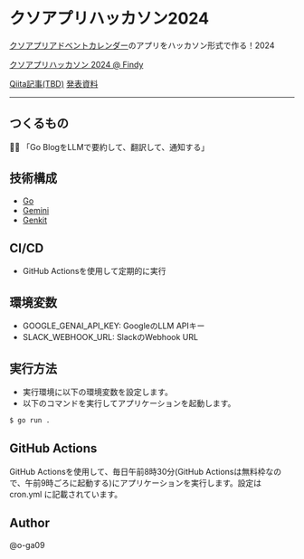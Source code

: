 # クソアプリハッカソン2024

[クソアプリアドベントカレンダー](https://qiita.com/advent-calendar/2024/kuso-app)のアプリをハッカソン形式で作る！2024


[クソアプリハッカソン 2024 @ Findy](https://kuso-app.connpass.com/event/336557/)

[Qiita記事(TBD)](https://qiita.com/o-ga)
[発表資料](https://docs.google.com/presentation/d/12SoPi9srlx3E_gwxCvr6YAPmIsZPNJK8nYJ-H7tyOjw/edit?usp=sharing)

---

## つくるもの
🤔🫠
「Go BlogをLLMで要約して、翻訳して、通知する」

## 技術構成

- [Go](https://go.dev/)
- [Gemini](https://gemini.google.com/)
- [Genkit](https://firebase.google.com/products/genkit?hl=ja)

## CI/CD

- GitHub Actionsを使用して定期的に実行

## 環境変数

- GOOGLE_GENAI_API_KEY: GoogleのLLM APIキー
- SLACK_WEBHOOK_URL: SlackのWebhook URL

## 実行方法
- 実行環境に以下の環境変数を設定します。
- 以下のコマンドを実行してアプリケーションを起動します。
  
```bash
$ go run .
```

## GitHub Actions

GitHub Actionsを使用して、毎日午前8時30分(GitHub Actionsは無料枠なので、午前9時ごろに起動する)にアプリケーションを実行します。設定は cron.yml に記載されています。

## Author

@o-ga09
